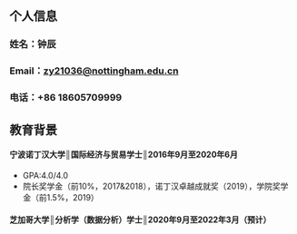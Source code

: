 ## 个人信息
### 姓名：钟辰
### Email：zy21036@nottingham.edu.cn
### 电话：+86 18605709999
## 教育背景
#### 宁波诺丁汉大学║国际经济与贸易学士║2016年9月至2020年6月
* GPA:4.0/4.0
* 院长奖学金（前10%，2017&2018），诺丁汉卓越成就奖（2019），学院奖学金（前1.5%，2019）
#### 芝加哥大学║分析学（数据分析）学士║2020年9月至2022年3月（预计）

